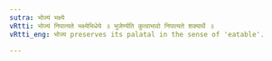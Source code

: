 ```yaml
---
sutra: भोज्यं भक्ष्ये
vRtti: भोज्यं निपात्यते भक्ष्येभिधेये ॥ भुजेर्ण्यति कुत्वाभावो निपात्यते शक्यार्थे ॥
vRtti_eng: भोज्य preserves its palatal in the sense of 'eatable'.

---
```

